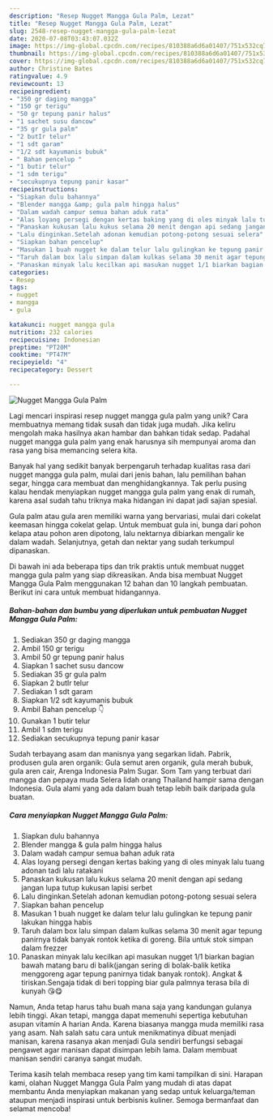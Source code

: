 ```yaml
---
description: "Resep Nugget Mangga Gula Palm, Lezat"
title: "Resep Nugget Mangga Gula Palm, Lezat"
slug: 2548-resep-nugget-mangga-gula-palm-lezat
date: 2020-07-08T03:43:07.032Z
image: https://img-global.cpcdn.com/recipes/810388a6d6a01407/751x532cq70/nugget-mangga-gula-palm-foto-resep-utama.jpg
thumbnail: https://img-global.cpcdn.com/recipes/810388a6d6a01407/751x532cq70/nugget-mangga-gula-palm-foto-resep-utama.jpg
cover: https://img-global.cpcdn.com/recipes/810388a6d6a01407/751x532cq70/nugget-mangga-gula-palm-foto-resep-utama.jpg
author: Christine Bates
ratingvalue: 4.9
reviewcount: 13
recipeingredient:
- "350 gr daging mangga"
- "150 gr terigu"
- "50 gr tepung panir halus"
- "1 sachet susu dancow"
- "35 gr gula palm"
- "2 butIr telur"
- "1 sdt garam"
- "1/2 sdt kayumanis bubuk"
- " Bahan pencelup "
- "1 butir telur"
- "1 sdm terigu"
- "secukupnya tepung panir kasar"
recipeinstructions:
- "Siapkan dulu bahannya"
- "Blender mangga &amp; gula palm hingga halus"
- "Dalam wadah campur semua bahan aduk rata"
- "Alas loyang persegi dengan kertas baking yang di oles minyak lalu tuang adonan tadi lalu ratakani"
- "Panaskan kukusan lalu kukus selama 20 menit dengan api sedang jangan lupa tutup kukusan lapisi serbet"
- "Lalu dinginkan.Setelah adonan kemudian potong-potong sesuai selera"
- "Siapkan bahan pencelup"
- "Masukan 1 buah nugget ke dalam telur lalu gulingkan ke tepung panir lakukan hingga habis"
- "Taruh dalam box lalu simpan dalam kulkas selama 30 menit agar tepung panirnya tidak banyak rontok ketika di goreng. Bila untuk stok simpan dalam frezzer"
- "Panaskan minyak lalu kecilkan api masukan nugget 1/1 biarkan bagian bawah matang baru di balik(jangan sering di bolak-balik ketika menggoreng agar tepung panirnya tidak banyak rontok). Angkat &amp; tiriskan.Sengaja tidak di beri topping biar gula palmnya terasa bila di kunyah 😘😋"
categories:
- Resep
tags:
- nugget
- mangga
- gula

katakunci: nugget mangga gula 
nutrition: 232 calories
recipecuisine: Indonesian
preptime: "PT20M"
cooktime: "PT47M"
recipeyield: "4"
recipecategory: Dessert

---
```



![Nugget Mangga Gula Palm](https://img-global.cpcdn.com/recipes/810388a6d6a01407/751x532cq70/nugget-mangga-gula-palm-foto-resep-utama.jpg)

Lagi mencari inspirasi resep nugget mangga gula palm yang unik? Cara membuatnya memang tidak susah dan tidak juga mudah. Jika keliru mengolah maka hasilnya akan hambar dan bahkan tidak sedap. Padahal nugget mangga gula palm yang enak harusnya sih mempunyai aroma dan rasa yang bisa memancing selera kita.

Banyak hal yang sedikit banyak berpengaruh terhadap kualitas rasa dari nugget mangga gula palm, mulai dari jenis bahan, lalu pemilihan bahan segar, hingga cara membuat dan menghidangkannya. Tak perlu pusing kalau hendak menyiapkan nugget mangga gula palm yang enak di rumah, karena asal sudah tahu triknya maka hidangan ini dapat jadi sajian spesial.

Gula palm atau gula aren memiliki warna yang bervariasi, mulai dari cokelat keemasan hingga cokelat gelap. Untuk membuat gula ini, bunga dari pohon kelapa atau pohon aren dipotong, lalu nektarnya dibiarkan mengalir ke dalam wadah. Selanjutnya, getah dan nektar yang sudah terkumpul dipanaskan.


Di bawah ini ada beberapa tips dan trik praktis untuk membuat nugget mangga gula palm yang siap dikreasikan. Anda bisa membuat Nugget Mangga Gula Palm menggunakan 12 bahan dan 10 langkah pembuatan. Berikut ini cara untuk membuat hidangannya.

<!--inarticleads1-->

##### Bahan-bahan dan bumbu yang diperlukan untuk pembuatan Nugget Mangga Gula Palm:

1. Sediakan 350 gr daging mangga
1. Ambil 150 gr terigu
1. Ambil 50 gr tepung panir halus
1. Siapkan 1 sachet susu dancow
1. Sediakan 35 gr gula palm
1. Siapkan 2 butIr telur
1. Sediakan 1 sdt garam
1. Siapkan 1/2 sdt kayumanis bubuk
1. Ambil  Bahan pencelup 👇
1. Gunakan 1 butir telur
1. Ambil 1 sdm terigu
1. Sediakan secukupnya tepung panir kasar


Sudah terbayang asam dan manisnya yang segarkan lidah. Pabrik, produsen gula aren organik: Gula semut aren organik, gula merah bubuk, gula aren cair, Arenga Indonesia Palm Sugar. Som Tam yang terbuat dari mangga dan pepaya muda Selera lidah orang Thailand hampir sama dengan Indonesia. Gula alami yang ada dalam buah tetap lebih baik daripada gula buatan. 

<!--inarticleads2-->

##### Cara menyiapkan Nugget Mangga Gula Palm:

1. Siapkan dulu bahannya
1. Blender mangga &amp; gula palm hingga halus
1. Dalam wadah campur semua bahan aduk rata
1. Alas loyang persegi dengan kertas baking yang di oles minyak lalu tuang adonan tadi lalu ratakani
1. Panaskan kukusan lalu kukus selama 20 menit dengan api sedang jangan lupa tutup kukusan lapisi serbet
1. Lalu dinginkan.Setelah adonan kemudian potong-potong sesuai selera
1. Siapkan bahan pencelup
1. Masukan 1 buah nugget ke dalam telur lalu gulingkan ke tepung panir lakukan hingga habis
1. Taruh dalam box lalu simpan dalam kulkas selama 30 menit agar tepung panirnya tidak banyak rontok ketika di goreng. Bila untuk stok simpan dalam frezzer
1. Panaskan minyak lalu kecilkan api masukan nugget 1/1 biarkan bagian bawah matang baru di balik(jangan sering di bolak-balik ketika menggoreng agar tepung panirnya tidak banyak rontok). Angkat &amp; tiriskan.Sengaja tidak di beri topping biar gula palmnya terasa bila di kunyah 😘😋


Namun, Anda tetap harus tahu buah mana saja yang kandungan gulanya lebih tinggi. Akan tetapi, mangga dapat memenuhi sepertiga kebutuhan asupan vitamin A harian Anda. Karena biasanya mangga muda memiliki rasa yang asam. Nah salah satu cara untuk menikmatinya dibuat menjadi manisan, karena rasanya akan menjadi Gula sendiri berfungsi sebagai pengawet agar manisan dapat disimpan lebih lama. Dalam membuat manisan sendiri caranya sangat mudah. 

Terima kasih telah membaca resep yang tim kami tampilkan di sini. Harapan kami, olahan Nugget Mangga Gula Palm yang mudah di atas dapat membantu Anda menyiapkan makanan yang sedap untuk keluarga/teman ataupun menjadi inspirasi untuk berbisnis kuliner. Semoga bermanfaat dan selamat mencoba!
